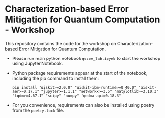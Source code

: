 # Characterization-based Error Mitigation for Quantum Computation - Workshop

This repository contains the code for the workshop on 
Characterization-based Error Mitigation for Quantum Computation.

- Please run main python notebook `qesem_lab.ipynb` to start the workshop using Jupyter Notebook.

- Python package requirements appear at the start of the notebook, including the pip command to install them:

  ```pip install "qiskit>=2.0.0" "qiskit-ibm-runtime>=0.40.0" "qiskit-aer>=0.17.1" "jupyter>=1.1.1" "networkx>=3.5" "matplotlib>=3.10.3" "tqdm>=4.67.1" "scipy" "numpy" "qedma-api=0.18.3"```

- For you convenience, requirements can also be installed using poetry from the `poetry.lock` file.
